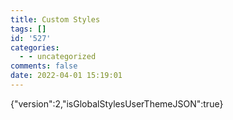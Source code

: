 ```yaml
---
title: Custom Styles
tags: []
id: '527'
categories:
  - - uncategorized
comments: false
date: 2022-04-01 15:19:01
---
```


{"version":2,"isGlobalStylesUserThemeJSON":true}